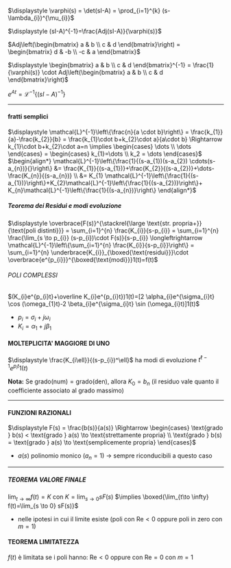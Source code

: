 $\displaystyle \varphi(s) = \det(sI-A) = \prod_{i=1}^{k} (s-\lambda_{i})^{\mu_{i}}$ 

$\displaystyle (sI-A)^{-1}=\frac{Adj(sI-A)}{\varphi(s)}$

$Adj\left(\begin{bmatrix} a & b \\ c & d \end{bmatrix}\right) = \begin{bmatrix} d & -b \\ -c & a \end{bmatrix}$

$\displaystyle \begin{bmatrix} a & b  \\ c & d \end{bmatrix}^{-1} = \frac{1}{\varphi(s)} \cdot Adj\left(\begin{bmatrix} a & b \\ c & d \end{bmatrix}\right)$

$\displaystyle e^{At} = \mathcal{L}^{-1}\{(sI-A)^{-1}\}$

---
#### fratti semplici
$\displaystyle \mathcal{L}^{-1}\left\{\frac{n}{a \cdot b}\right\} = \frac{k_{1}}{a}-\frac{k_{2}}{b} = \frac{k_{1}\cdot b+k_{2}\cdot a}{a\cdot b} \Rightarrow k_{1}\cdot b+k_{2}\cdot a=n \implies \begin{cases} \dots \\ \dots \end{cases} = \begin{cases} k_{1}=\dots \\ k_2 = \dots \end{cases}$
$\begin{align*} \mathcal{L}^{-1}\left\{\frac{1}{(s-a_{1})(s-a_{2}) \cdots(s-a_{n})}{}\right\} &= \frac{K_{1}}{(s-a_{1})}+\frac{K_{2}}{(s-a_{2})}+\dots-\frac{K_{n}}{(s-a_{n})} \\ &= K_{1} \mathcal{L}^{-1}\left\{\frac{1}{(s-a_{1})}\right\}+K_{2}\mathcal{L}^{-1}\left\{\frac{1}{(s-a_{2})}\right\}+ K_{n}\mathcal{L}^{-1}\left\{\frac{1}{(s-a_{n})}\right\} \end{align*}$
##### Teorema dei Residui e modi evoluzione
$\displaystyle \overbrace{F(s)}^{\stackrel{\large \text{str. propria+}}{\text{poli distinti}}} = \sum_{i=1}^{n} \frac{K_{i}}{s-p_{i}} = \sum_{i=1}^{n} \frac{\lim_{s \to p_{i}} (s-p_{i})\cdot F(s)}{s-p_{i}} \longleftrightarrow \mathcal{L}^{-1}\left\{\sum_{i=1}^{n} \frac{K_{i}}{s-p_{i}}\right\} = \sum_{i=1}^{n} \underbrace{K_{i}}_{\boxed{\text{residui}}}\cdot \overbrace{e^{p_{i}}}^{\boxed{\text{modi}}}1(t)=f(t)$
###### POLI COMPLESSI
$(K_{i}e^{p_{i}t}+\overline K_{i}e^{p_{i}t})1(t)=[2 \alpha_{i}e^{\sigma_{i}t} \cos (\omega_{1}t)-2 \beta_{i}e^{\sigma_{i}t} \sin (\omega_{i}t)]1(t)$
- $p_{i}=\sigma_{i}+j \omega_{i}$
- $K_{i}=\alpha_{1}+j \beta_{1}$


#### MOLTEPLICITA' MAGGIORE DI UNO
$\displaystyle \frac{K_{i\ell}}{(s-p_{i})^\ell}$ ha modi di evoluzione $t^{\ell-1}e^{p_{i}t}1(t)$

**Nota:** Se $\text{grado(num)}=\text{grado(den)}$, allora $K_{0}=b_{n}$ (il residuo vale quanto il coefficiente associato al grado massimo)

---
#### FUNZIONI RAZIONALI
$\displaystyle F(s) = \frac{b(s)}{a(s)} \Rightarrow \begin{cases} \text{grado } b(s) < \text{grado } a(s) \to \text{strettamente propria}  \\ \text{grado } b(s) = \text{grado } a(s) \to \text{semplicemente propria} \end{cases}$
- $a(s)$ polinomio monico ($a_{n}=1$)  $\to$ sempre riconducibili a questo caso

---
##### TEOREMA VALORE FINALE
$\lim_{t \to \infty} f(t)=K$ con $K=\lim_{s \to 0} sF(s)$ $\implies \boxed{\lim_{t\to \infty} f(t)=\lim_{s \to 0} sF(s)}$
- nelle ipotesi in cui il limite esiste (poli con $\text{Re}<0$ oppure poli in zero con $m=1$) 
#### TEOREMA LIMITATEZZA
$f(t)$ è limitata se i poli hanno: $\text{Re}<0$ oppure con $\text{Re}=0$ con $m=1$

